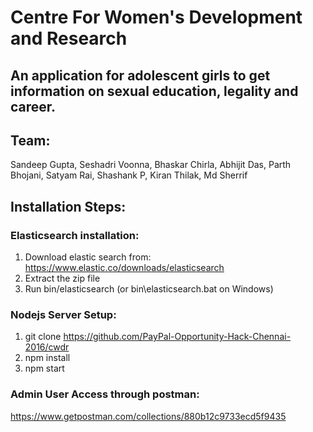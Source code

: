# Centre For Women's Development and Research

## An application for adolescent girls to get information on sexual education, legality and career.

## Team:
Sandeep Gupta,
Seshadri Voonna,
Bhaskar Chirla,
Abhijit Das,
Parth Bhojani,
Satyam Rai,
Shashank P,
Kiran Thilak,
Md Sherrif

## Installation Steps:

### Elasticsearch installation:
1. Download elastic search from: https://www.elastic.co/downloads/elasticsearch
2. Extract the zip file
3. Run bin/elasticsearch (or bin\elasticsearch.bat on Windows)

### Nodejs Server Setup:

1. git clone https://github.com/PayPal-Opportunity-Hack-Chennai-2016/cwdr 
2. npm install
3. npm start


### Admin User Access through postman:
https://www.getpostman.com/collections/880b12c9733ecd5f9435





